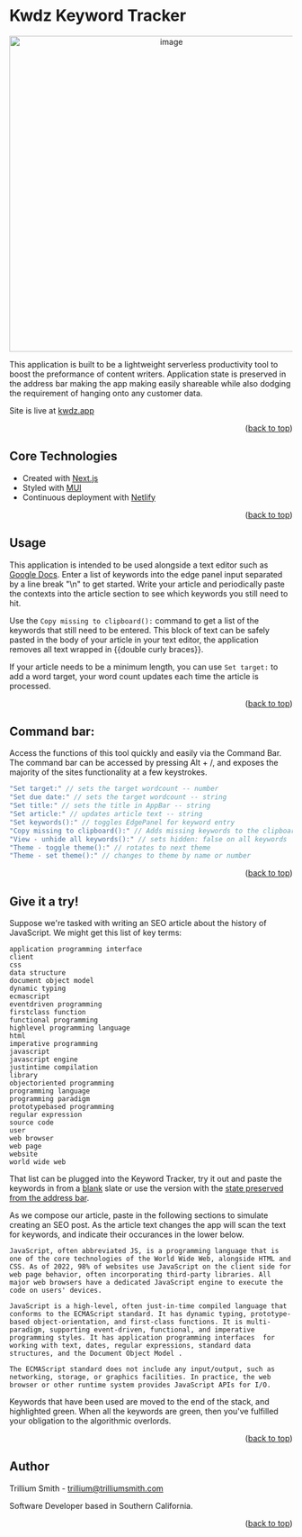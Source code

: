 <a name="readme-top"></a>

# Kwdz Keyword Tracker

<div align="center">
  <img width="561" alt="image" src="https://github.com/Spiteless/Spiteless/assets/5898009/62ec4930-edfe-4d55-885c-0a1f111582e4">
</div>

This application is built to be a lightweight serverless productivity tool to boost the preformance of content writers. Application state is preserved in the address bar making the app making easily shareable while also dodging the requirement of hanging onto any customer data.

Site is live at [kwdz.app](https://kwdz.app/)

<p align="right">(<a href="#readme-top">back to top</a>)</p>

## Core Technologies

 - Created with [Next.js](https://nextjs.org/)
 - Styled with [MUI](https://mui.com/)
 - Continuous deployment with [Netlify](https://www.netlify.com/)

 <p align="right">(<a href="#readme-top">back to top</a>)</p>

## Usage

This application is intended to be used alongside a text editor such as [Google Docs](https://docs.new). Enter a list of keywords into the edge panel input separated by a line break "\n" to get started. Write your article and periodically paste the contexts into the article section to see which keywords you still need to hit.

Use the ```Copy missing to clipboard():``` command to get a list of the keywords that still need to be entered. This block of text can be safely pasted in the body of your article in your text editor, the application removes all text wrapped in {{double curly braces}}.

If your article needs to be a minimum length, you can use ```Set target:``` to add a word target, your word count updates each time the article is processed.

<p align="right">(<a href="#readme-top">back to top</a>)</p>

## Command bar:

Access the functions of this tool quickly and easily via the Command Bar. The command bar can be accessed by pressing Alt + /, and exposes the majority of the sites functionality at a few keystrokes.

```js
"Set target:" // sets the target wordcount -- number
"Set due date:" // sets the target wordcount -- string
"Set title:" // sets the title in AppBar -- string
"Set article:" // updates article text -- string
"Set keywords():" // toggles EdgePanel for keyword entry
"Copy missing to clipboard():" // Adds missing keywords to the clipboard surrounded by {{ curly braces }}
"View - unhide all keywords():" // sets hidden: false on all keywords
"Theme - toggle theme():" // rotates to next theme
"Theme - set theme():" // changes to theme by name or number
```

<p align="right">(<a href="#readme-top">back to top</a>)</p>

## Give it a try!

Suppose we're tasked with writing an SEO article about the history of JavaScript. We might get this list of key terms:

```
application programming interface
client
css
data structure
document object model
dynamic typing
ecmascript
eventdriven programming
firstclass function
functional programming
highlevel programming language
html
imperative programming
javascript
javascript engine
justintime compilation
library
objectoriented programming
programming language
programming paradigm
prototypebased programming
regular expression
source code
user
web browser
web page
website
world wide web
```

That list can be plugged into the Keyword Tracker, try it out and paste the keywords in from a [blank](https://kwdz.app/) slate or use the version with the [state preserved from the address bar](https://kwdz.app/?k0=eventdriven%20programming&k0=functional%20programming&k0=highlevel%20programming%20language&k0=justintime%20compilation&k0=library&k0=objectoriented%20programming&k0=prototypebased%20programming&k0=source%20code&k0=application%20programming%20interface&k0=client&k0=css&k0=data%20structure&k0=document%20object%20model&k0=dynamic%20typing&k0=ecmascript&k0=firstclass%20function&k0=html&k0=imperative%20programming&k0=javascript%20engine&k0=programming%20language&k0=regular%20expression&k0=user&k0=web%20browser&k0=web%20page&k0=website&k0=world%20wide%20web&k0=javascript&theme=dark&title=Wikipedia%20JavaScript).


As we compose our article, paste in the following sections to simulate creating an SEO post. As the article text changes the app will scan the text for keywords, and indicate their occurances in the lower below.

```
JavaScript, often abbreviated JS, is a programming language that is one of the core technologies of the World Wide Web, alongside HTML and CSS. As of 2022, 98% of websites use JavaScript on the client side for web page behavior, often incorporating third-party libraries. All major web browsers have a dedicated JavaScript engine to execute the code on users' devices.
```

```
JavaScript is a high-level, often just-in-time compiled language that conforms to the ECMAScript standard. It has dynamic typing, prototype-based object-orientation, and first-class functions. It is multi-paradigm, supporting event-driven, functional, and imperative programming styles. It has application programming interfaces  for working with text, dates, regular expressions, standard data structures, and the Document Object Model .
```
```
The ECMAScript standard does not include any input/output, such as networking, storage, or graphics facilities. In practice, the web browser or other runtime system provides JavaScript APIs for I/O.
```

Keywords that have been used are moved to the end of the stack, and highlighted green. When all the keywords are green, then you've fulfilled your obligation to the algorithmic overlords.

<p align="right">(<a href="#readme-top">back to top</a>)</p>

## Author

Trillium Smith - [trillium@trilliumsmith.com](mailto:trillium@trilliumsmith.com)

Software Developer based in Southern California.

<p align="right">(<a href="#readme-top">back to top</a>)</p>